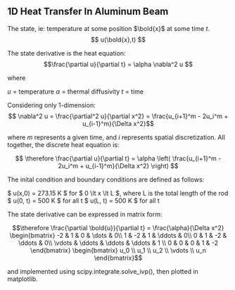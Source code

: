 ## 1D Heat Transfer In Aluminum Beam

The state, ie: temperature at some position $\bold{x}$ at some time $t$.
$$ u(\bold{x},t) $$ 

The state derivative is the heat equation:
$$\frac{\partial u}{\partial t} = \alpha \nabla^2 u $$

where

$u$ = temperature
$\alpha$ = thermal diffusivity
$t$ = time

Considering only 1-dimension:
$$ \nabla^2 u = \frac{\partial^2 u}{\partial x^2} = \frac{u_{i+1}^m - 2u_i^m + u_{i-1}^m}{\Delta x^2}$$

where $m$ represents a given time, and $i$ represents spatial discretization. All together, the discrete heat equation is:

$$ \therefore \frac{\partial u}{\partial t} = \alpha \left( \frac{u_{i+1}^m - 2u_i^m + u_{i-1}^m}{\Delta x^2} \right) $$

The inital condition and boundary conditions are defined as follows:

$ u(x,0) = 273.15 K $ for $ 0 \lt x \lt L $, where L is the total length of the rod
$ u(0, t) = 500 K $ for all t
$ u(L, t) = 500 K $ for all t

The state derivative can be expressed in matrix form:

```math
\therefore \frac{\partial \bold{u}}{\partial t} = \frac{\alpha}{\Delta x^2}

\begin{bmatrix}
-2 & 1 & 0 & \dots & 0\\
1 & -2 & 1 & \ddots & 0\\
0 & 1 & -2 & \ddots & 0\\
\vdots & \ddots & \ddots & \ddots & 1 \\
0 & 0 & 0 & 1 & -2 

\end{bmatrix}
\begin{bmatrix}
u_0 \\
u_1 \\
u_2 \\
\vdots \\
u_n
\end{bmatrix}
```

and implemented using scipy.integrate.solve_ivp(), then plotted in matplotlib.